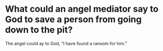 # What could an angel mediator say to God to save a person from going down to the pit?

The angel could ay to God, “I have found a ransom for him.”
